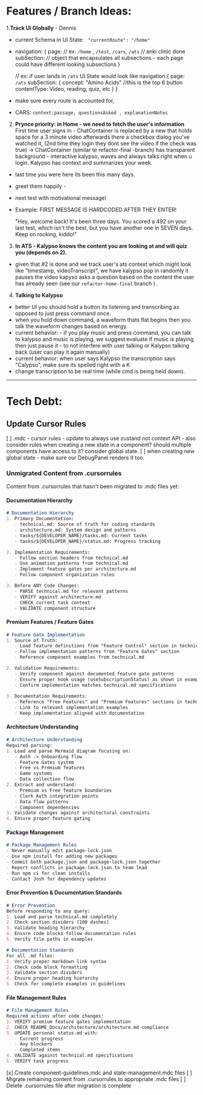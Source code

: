 # Features / Branch Ideas:

1.**Track UI Globally** - Dennis 
- current Schema in UI State: 
` "currentRoute": "/home"`  
- navigation: {
    page:  //  ex: `/home` , `/test`, `/cars`, `/ats` // anki clinic done
    subSection: // object that encapsulates all subsections - each page could have different looking subsections
}

    // ex: if user lands in `/ats`
    UI State would look like 
    navigation:{
        page: `/ats`
        subSection: {
            concept: "Amino Acids" //this is the top 6 button
            contentType:   Video, reading, quiz, etc
    }
}
 - make sure every route is accounted for,
 - CARS: `context:passage, questionsAsked , explanationNotes`
 
 2) **Prynce priority: in Home - we need to fetch the user's information**
 First time user signs in - ChatContainer is replaced by a new <Component> that holds space for a  3 minute video afterwards there a checkbox dialog you've watched it, (2nd time they login they dont see the video if the check was true)
->
ChatContainer (similar te refactor-final -branch) has transparent background -   interactive kalypso, waves and always talks right when u login.
Kalypso has context and summarizes your week.

- last time you were here its been this many days.
- greet them happily -
- next test  with motivational message! 

- Example: 
FIRST MESSAGE IS HARDCODED AFTER THEY ENTER! 

   "Hey, welcome back! It's been three days. You scored a 492 on your last test, which isn't the best, but you have another one in SEVEN days. Keep on rocking, kiddo!" 

 3. **In ATS - Kalypso knows the content you are looking at and will quiz you (depends on 2).**
 - given that #2 is done and we track user's ats context which might look like "timestamp, videoTranscript", we have kalypso pop in randomly it pauses the video kapyso asks a question based on the content the user has already seen (see our `refactor-home-final` branch ) .

 4. **Talking to Kalypso**
- better UI  you should hold a button its listening and transcribing as opposed to just press command once.
- when you hold down command, a waveform thats flat begins then you talk the waveform changes based on energy.
- current behavior: - if you play music and press command,  you can  talk to kalypso and music is playing, we suggest evaluate if music is playing then just pause it - to not interfere with user talking or Kalypso talking back (user can play it again manually)
- current behavior: when user says Kalypso the transcription says "Calypso", make sure its spelled right with a K 
- change transcription to be real time (while cmd is being held down). 


---

# Tech Debt:

## Update Cursor Rules
[ ] .mdc - cursor rules - update to always use zustand not context API - also consider rules when creating a new state in a component? should multiple components have access to it? consider global state. 
[ ] when creating new global state - make sure our DebugPanel renders it too.

### Unmigrated Content from .cursorrules
Content from .cursorrules that hasn't been migrated to .mdc files yet:

#### Documentation Hierarchy
```markdown
# Documentation Hierarchy
1. Primary Documentation:
   - technical.md: Source of truth for coding standards
   - architecture.md: System design and patterns
   - tasks/${DEVELOPER_NAME}/tasks.md: Current tasks
   - tasks/${DEVELOPER_NAME}/status.md: Progress tracking

2. Implementation Requirements:
   - Follow section headers from technical.md
   - Use animation patterns from technical.md
   - Implement feature gates per architecture.md
   - Follow component organization rules

3. Before ANY Code Changes:
   - PARSE technical.md for relevant patterns
   - VERIFY against architecture.md
   - CHECK current task context
   - VALIDATE component structure
```

#### Premium Features / Feature Gates
```markdown
# Feature Gate Implementation
1. Source of Truth:
   - Load feature definitions from "Feature Control" section in technical.md
   - Follow implementation patterns from "Feature Gates" section
   - Reference component examples from technical.md

2. Validation Requirements:
   - Verify component against documented feature gate patterns
   - Ensure proper hook usage (useSubscriptionStatus) as shown in examples
   - Confirm implementation matches technical.md specifications
   
3. Documentation Requirements:
   - Reference "Free Features" and "Premium Features" sections in technical.md
   - Link to relevant implementation examples
   - Keep implementation aligned with documentation
```

#### Architecture Understanding
```markdown
# Architecture Understanding
Required parsing:
1. Load and parse Mermaid diagram focusing on:
   - Auth -> Onboarding flow
   - Feature Gates system
   - Free vs Premium features
   - Game systems
   - Data collection flow
2. Extract and understand:
   - Premium vs Free feature boundaries
   - Clerk Auth integration points
   - Data flow patterns
   - Component dependencies
3. Validate changes against architectural constraints
4. Ensure proper feature gating
```

#### Package Management
```markdown
# Package Management Rules
- Never manually edit package-lock.json
- Use npm install for adding new packages
- Commit both package.json and package-lock.json together
- Report conflicts in package-lock.json to team lead
- Run npm ci for clean installs
- Contact Josh for dependency updates
```

#### Error Prevention & Documentation Standards
```markdown
# Error Prevention
Before responding to any query:
1. Load and parse technical.md completely
2. Check section dividers (100 dashes)
3. Validate heading hierarchy
4. Ensure code blocks follow documentation rules
5. Verify file paths in examples

# Documentation Standards
For all .md files:
1. Verify proper markdown link syntax
2. Check code block formatting
3. Validate section dividers
4. Ensure proper heading hierarchy
5. Check for complete examples in guidelines
```

#### File Management Rules
```markdown
# File Management Rules
Required actions after code changes:
1. VERIFY premium feature gates implementation
2. CHECK README_Docs/architecture/architecture.md compliance
3. UPDATE personal status.md with:
   - Current progress
   - Any blockers
   - Completed items
4. VALIDATE against technical.md specifications
5. VERIFY task progress
```

[x] Create component-guidelines.mdc and state-management.mdc files
[ ] Migrate remaining content from .cursorrules to appropriate .mdc files
[ ] Delete .cursorrules file after migration is complete
